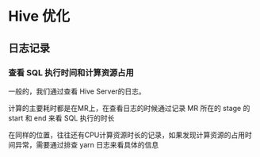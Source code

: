 # Hive 优化
## 日志记录
### 查看 SQL 执行时间和计算资源占用

一般的，我们通过查看 Hive Server的日志。

计算的主要耗时都是在MR上，在查看日志的时候通过记录 MR 所在的 stage 的 start 和 end 来看 SQL 执行的时长

在同样的位置，往往还有CPU计算资源时长的记录，如果发现计算资源的占用时间异常，需要通过排查 yarn 日志来看具体的信息